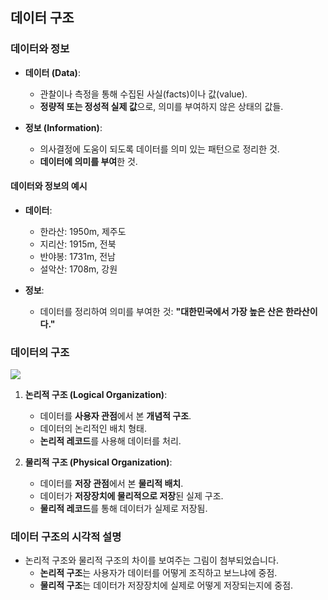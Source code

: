 ## 데이터 구조

### **데이터와 정보**

- **데이터 (Data)**:
    - 관찰이나 측정을 통해 수집된 사실(facts)이나 값(value).
    - **정량적 또는 정성적 실제 값**으로, 의미를 부여하지 않은 상태의 값들.

- **정보 (Information)**:
    - 의사결정에 도움이 되도록 데이터를 의미 있는 패턴으로 정리한 것.
    - **데이터에 의미를 부여**한 것.

#### **데이터와 정보의 예시**

- **데이터**:
    - 한라산: 1950m, 제주도
    - 지리산: 1915m, 전북
    - 반야봉: 1731m, 전남
    - 설악산: 1708m, 강원

- **정보**:
    - 데이터를 정리하여 의미를 부여한 것: **"대한민국에서 가장 높은 산은 한라산이다."**

### **데이터의 구조**
![](https://i.postimg.cc/T36Jg5XR/1.png)
1. **논리적 구조 (Logical Organization)**:
    - 데이터를 **사용자 관점**에서 본 **개념적 구조**.
    - 데이터의 논리적인 배치 형태.
    - **논리적 레코드**를 사용해 데이터를 처리.

2. **물리적 구조 (Physical Organization)**:
    - 데이터를 **저장 관점**에서 본 **물리적 배치**.
    - 데이터가 **저장장치에 물리적으로 저장**된 실제 구조.
    - **물리적 레코드**를 통해 데이터가 실제로 저장됨.

### **데이터 구조의 시각적 설명**

- 논리적 구조와 물리적 구조의 차이를 보여주는 그림이 첨부되었습니다.
    - **논리적 구조**는 사용자가 데이터를 어떻게 조직하고 보느냐에 중점.
    - **물리적 구조**는 데이터가 저장장치에 실제로 어떻게 저장되는지에 중점.